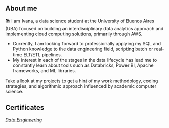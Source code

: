 ## About me
📚 I am Ivana, a data science student at the University of Buenos Aires (UBA) focused on building an interdisciplinary data analytics approach and implementing cloud computing solutions, primarily through AWS.

  - Currently, I am looking forward to professionally applying my SQL and Python knowledge to the data engineering field, scripting batch or real-time ELT/ETL pipelines.
  - My interest in each of the stages in the data lifecycle has lead me to constantly learn about tools such as Databricks, Power BI, Apache frameworks, and ML libraries.

Take a look at my projects to get a hint of my work methodology, coding strategies, and algorithmic approach influenced by academic computer science.

## Certificates
[_Data Engineering_](https://validator.centrodeelearning.com/validator/17285134-affd-46bd-978b-18777e91849d)
